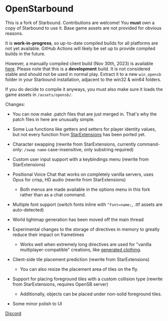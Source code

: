 # OpenStarbound

This is a fork of Starbound. Contributions are welcome!
You **must** own a copy of Starbound to use it. Base game assets are not provided for obvious reasons.

It is **work-in-progress**, so up-to-date compiled builds for all platforms are not yet available. GitHub Actions will likely be set up to provide compiled builds in the future.

However, a manually compiled client build (Nov 30th, 2023) is available [here](https://files.catbox.moe/izkhxa.zip).
Please note that this is a **development** build. It is not considered stable and should not be used in normal play.
Extract it to a new `win_opensb` folder in your Starbound installation, adjacent to the win32 & win64 folders.

If you do decide to compile it anyways, you must also make sure it loads the game assets in `/assets/opensb/`.

Changes:
* You can now make .patch files that are just merged in. That's why the patch files in here are unusually simple.
* Some Lua functions like getters and setters for player identity values, but not every function from [StarExtensions](https://github.com/StarExtensions/StarExtensions) has been ported yet.
* Character swapping (rewrite from StarExtensions, currently command-only: `/swap name` case-insensitive, only substring required)
* Custom user input support with a keybindings menu (rewrite from StarExtensions)
* Positional Voice Chat that works on completely vanilla servers, uses Opus for crisp, HD audio (rewrite from StarExtensions)
  * Both menus are made available in the options menu in this fork rather than as a chat command.
* Multiple font support (switch fonts inline with `^font=name;`, .ttf assets are auto-detected)
* World lightmap generation has been moved off the main thread
* Experimental changes to the storage of directives in memory to greatly reduce their impact on frametimes
  * Works well when extremely long directives are used for "vanilla multiplayer-compatible" creations, like [generated clothing](https://silverfeelin.github.io/Starbound-NgOutfitGenerator/).

* Client-side tile placement prediction (rewrite from StarExtensions)
  * You can also resize the placement area of tiles on the fly.
* Support for placing foreground tiles with a custom collision type (rewrite from StarExtensions, requires OpenSB server)
  * Additionally, objects can be placed under non-solid foreground tiles.

* Some minor polish to UI

[Discord](https://discord.gg/D4QqtBNmAY)
